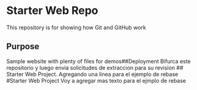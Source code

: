 # Starter Web Repo

This repository is for showing how Git and GitHub work

## Purpose

Sample website with plenty of files for demos##Deployment
Bifurca este repositorio y luego envia solicitudes de extraccion para su revision
# #   S t a r t e r   W e b   P r o j e c t .   A g r e g a n d o   u n a   l i n e a   p a r a   e l   e j e m p l o   d e   r e b a s e  
 # S t a r t e r   W e b   P r o j e c t   V o y   a   a g r e g a r   m a s   t e x t o   p a r a   e l   e j m p l o   d e   r e b a s e  
 
